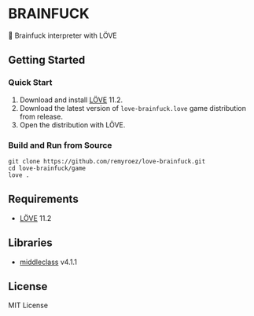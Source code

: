 # BRAINFUCK

:kiss: Brainfuck interpreter with LÖVE

## Getting Started

### Quick Start

1. Download and install [LÖVE](https://love2d.org/) 11.2.
1. Download the latest version of `love-brainfuck.love` game distribution from release.
1. Open the distribution with LÖVE.

### Build and Run from Source

```
git clone https://github.com/remyroez/love-brainfuck.git
cd love-brainfuck/game
love .
```

## Requirements

- [LÖVE](https://love2d.org/) 11.2

## Libraries

- [middleclass](https://github.com/kikito/middleclass) v4.1.1

## License

MIT License
